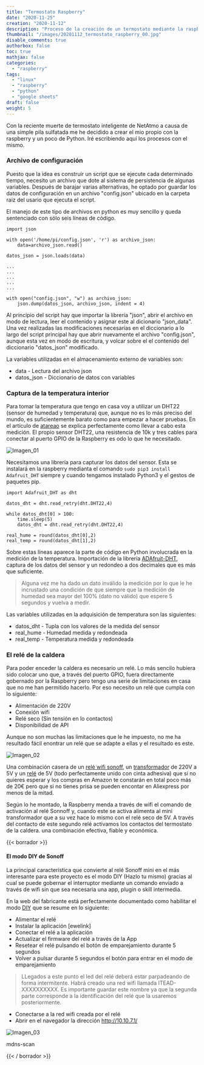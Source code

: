 ```yaml
---
title: "Termostato Raspberry"
date: "2020-11-25"
creation: "2020-11-12"
description: "Proceso de la creación de un termostato mediante la raspberry en python"
thumbnail: "/images/20201112_termostato_raspberry_00.jpg"
disable_comments: true
authorbox: false
toc: true
mathjax: false
categories:
  - "raspberry"
tags:
  - "linux"
  - "raspberry"
  - "python"
  - "google sheets"
draft: false
weight: 5
---
```

Con la reciente muerte de termostato inteligente de NetAtmo a causa de una simple pila sulfatada me he decidido a crear el mio propio con la raspberry y un poco de Python. Iré escribiendo aquí los procesos con el mismo.
<!--more-->
### Archivo de configuración ###
Puesto que la idea es construir un script que se ejecute cada determinado tiempo, necesito un archivo que dote al sistema de persistencia de algunas variables. Después de barajar varias alternativas, he optado por guardar los datos de configuración en un archivo "config.json" ubicado en la carpeta raiz del usario que ejecuta el script.

El manejo de este tipo de archivos en python es muy sencillo y queda sentenciado con sólo seis líneas de código.
```
import json

with open('/home/pi/config.json', 'r') as archivo_json:
    data=archivo_json.read()

datos_json = json.loads(data)

...
...
... 
...
...

with open("config.json", "w") as archivo_json:
    json.dump(datos_json, archivo_json, indent = 4)
```
Al principio del script hay que importar la librería "json", abrir el archivo en modo de lectura, leer el contenido y asignar este al dicionario "json_data". Una vez realizadas las modificaciones necesarias en el diccionario a lo largo del script principal hay que abrir nuevamente el archivo "config.json", aunque esta vez en modo de escritura, y volcar sobre el el contenido del diccionario "datos_json" modificado.

La variables utilizadas en el almacenamiento externo de variables son:
- data - Lectura del archivo json
- datos_json - Diccionario de datos con variables

### Captura de la temperatura interior ###
Para tomar la temperatura que tengo en casa voy a utilizar un DHT22 (sensor de humedad y temperatura) que, aunque no es lo más preciso del mundo, es suficientemente barato como para empezar a hacer pruebas. En el artículo de [atareao] se explica perfectamente como llevar a cabo esta medición. El propio sensor DHT22, una resistencia de 10k y tres cables para conectar al puerto GPIO de la Raspberry es odo lo que he necesitado.

![Imagen_01]

Necesitamos una librería para capturar los datos del sensor. Esta se instalará en la raspberry medianta el comando `sudo pip3 install Adafruit_DHT` siempre y cuando tengamos instalado Python3 y el gestos de paquetes pip.

```
import Adafruit_DHT as dht

datos_dht = dht.read_retry(dht.DHT22,4)

while datos_dht[0] > 100:
    time.sleep(5)
    datos_dht = dht.read_retry(dht.DHT22,4)
    
real_hume = round(datos_dht[0],2)
real_temp = round(datos_dht[1],2)
```

Sobre estas líneas aparece la parte de código en Python involucrada en la medición de la temperatura. Importación de la libreria [ADAfruit-DHT], captura de los datos del sensor y un redondeo a dos decimales que es más que suficiente.

> Alguna vez me ha dado un dato inválido la medición por lo que le he incrustado una condición de que siempre que la medición de humedad sea mayor del 100% (dato no válido) que espere 5 segundos y vuelva a medir.

Las variables utilizadas en la adquisición de temperatura son las siguientes:
- datos_dht - Tupla con los valores de la medida del sensor
- real_hume - Humedad medida y redondeada
- real_temp - Temperatura medida y redondeada

### El relé de la caldera ###

Para poder enceder la caldera es necesario un relé. Lo más sencilo hubiera sido colocar uno que, a través del puerto GPIO, fuera directamente gobernado por la Raspberry pero tengo una serie de limitaciones en casa que no me han permitido hacerlo. Por eso necesito un relé que cumpla con lo siguiente:

- Alimentación de 220V
- Conexión wifi
- Relé seco (Sin tensión en lo contactos)
- Disponibilidad de API

Aunque no son muchas las limitaciones que le he impuesto, no me ha resultado fácil enontrar un relé que se adapte a ellas y el resultado es este.

![Imagen_02]

Una combinación casera de un [relé wifi sonoff], un [transformador] de 220V a 5V y un [relé] de 5V (todo perfectamente unido con cinta adhesiva) que si no quieres esperar y los compras en Amazon te constarán en total poco más de 20€ pero que si no tienes prisa se pueden encontar en Aliexpress por menos de la mitad.

Según lo he montado, la Raspberry menda a través de wifi el comando de activación al relé Sonnoff y, cuando este se activa alimenta al mini transformador que a su  vez hace lo mismo con el relé seco de 5V. A través del contacto de este segundo relé activamos los contactos del termostato de la caldera. una combinación efectiva, fiable y económica.

{{< borrador >}}

#### El modo DIY de Sonoff ####
La principal característica que convierte al relé Sonoff mini en el más interesante para este proyecto es el modo DIY (Hazlo tu mismo) gracias al cual se puede gobernar el interruptor mediante un comando enviado a través de wifi sin que sea necesaria una app, plugin o skill intermedia.

En la web del fabricante está perfectamente documentado como habilitar el modo [DIY] que se resume en lo siguiente:

- Alimentar el relé
- Instalar la aplicación [ewelink]
- Conectar el relé a la aplicación
- Actualizar el firmware del relé a través de la App
- Resetear el relé pulsando el botón de emparejamiento durante 5 segundos
- Volver a pulsar durante 5 segundos el botón para entrar en el modo de emparejamiento

> LLegados a este punto el led del relé deberá estar parpadeando de forma intermitente. Habrá creado una red wifi llamada ITEAD-XXXXXXXXXX. Es importante guardar este nombre ya que la segunda parte corresponde a la identificación del relé que la usaremos posteriormente.

- Conectarse a la red wifi creada por el relé
- Abrir en el navegador la dirección http://10.10.7.1/

![Imagen_03]


mdns-scan

{{< / borrador >}}

[atareao]: https://www.atareao.es/podcast/temperatura-con-la-raspberry/
[Adafruit-DHT]: https://pypi.org/project/Adafruit-DHT/
[DIY]: http://developers.sonoff.tech/sonoff-diy-mode-api-protocol.html
[eewlink]: https://sonoff.tech/ewelink
[jota]: https://github.com/domoticafacilconjota/capitulos/blob/master/temporada_1/S01E23/rester-ewelink
[transformador]: https://www.amazon.es/gp/product/B074CB1N7Z/ref=ppx_yo_dt_b_asin_title_o05_s00?ie=UTF8&psc=1
[relé wifi sonoff]: https://www.amazon.es/Interruptor-peque%C3%B1o-interruptor-soporte-funciona/dp/B07X1CHF3V/ref=sr_1_17?dchild=1&keywords=sonoff+mini&qid=1606301867&sr=8-17
[relé]: https://www.amazon.es/gp/product/B07CNR7K9B/ref=ppx_yo_dt_b_asin_title_o04_s00?ie=UTF8&psc=1

[Imagen_01]: /images/20201112_termostato_raspberry_01.jpg
[Imagen_02]: /images/20201112_termostato_raspberry_02.jpg
[Imagen_03]: /images/20201112_termostato_raspberry_03.jpg
